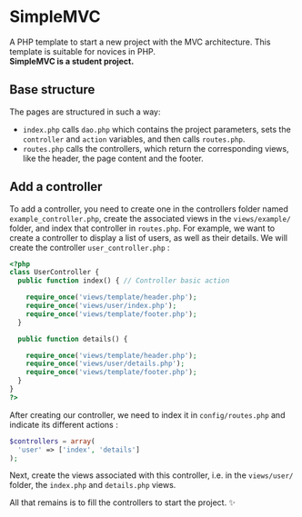 # SimpleMVC
A PHP template to start a new project with the MVC architecture. This template is suitable for novices in PHP.  
**SimpleMVC is a student project.**

## Base structure
The pages are structured in such a way:
- `index.php` calls `dao.php` which contains the project parameters, sets the `controller` and `action` variables, and then calls `routes.php`.
- `routes.php` calls the controllers, which return the corresponding views, like the header, the page content and the footer.

## Add a controller
To add a controller, you need to create one in the controllers folder named `example_controller.php`, create the associated views in the `views/example/` folder, and index that controller in `routes.php`.
For example, we want to create a controller to display a list of users, as well as their details. We will create the controller `user_controller.php` :
```php
<?php
class UserController {
  public function index() { // Controller basic action

    require_once('views/template/header.php');
    require_once('views/user/index.php');
    require_once('views/template/footer.php');
  }

  public function details() {

    require_once('views/template/header.php');
    require_once('views/user/details.php');
    require_once('views/template/footer.php');
  }
}
?>
```
After creating our controller, we need to index it in `config/routes.php` and indicate its different actions :
```php
$controllers = array(
  'user' => ['index', 'details']
);
```
Next, create the views associated with this controller, i.e. in the `views/user/` folder, the `index.php` and `details.php` views.

All that remains is to fill the controllers to start the project. :sparkles:
